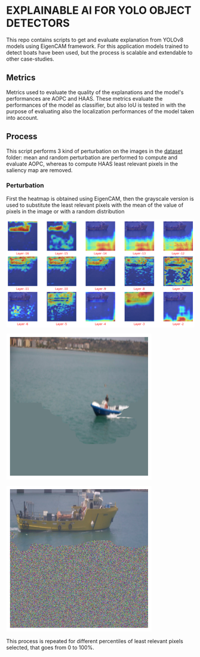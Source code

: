 # EXPLAINABLE AI FOR YOLO OBJECT DETECTORS

This repo contains scripts to get and evaluate explanation from YOLOv8 models using EigenCAM framework.
For this application models trained to detect boats have been used, but the process is scalable and extendable to other case-studies.

## Metrics
Metrics used to evaluate the quality of the explanations and the model's performances are AOPC and HAAS. These metrics evaluate the performances of the model as classifier, but also IoU is tested in with the purpose of evaluating also the localization performances of the model taken into account.

## Process

This script performs 3 kind of perturbation on the images in the [dataset](utils/dataset/subset) folder: mean and random perturbation are performed to compute and evaluate AOPC, whereas to compute HAAS least relevant pixels in the saliency map are removed.

### Perturbation

First the heatmap is obtained using EigenCAM, then the grayscale version is used to substitute the least relevant pixels with the mean of the value of pixels in the image or with a random distribution

![](utils/images/output.png)


![](utils/images/mean1.png)


![](utils/images/random1.png)

This process is repeated for different percentiles of least relevant pixels selected, that goes from 0 to 100%.


